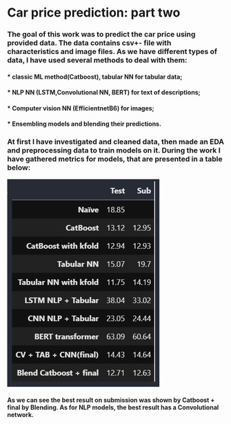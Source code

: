 # Car price prediction: part two

### The goal of this work was to predict the car price using provided data. The data contains csv+- file with characteristics and image files. As we have different types of data, I have used several methods to deal with them:
#### * classic ML method(Catboost), tabular NN for tabular data;
#### * NLP NN (LSTM,Convolutional NN, BERT) for text of descriptions;
#### * Computer vision NN (EfficientnetB6) for images;
#### * Ensembling models and blending their predictions.

### At first I have investigated and cleaned data, then made an EDA and preprocessing data to train models on it. During the work I have gathered metrics for models, that are presented in a table below:
![Getting Started](mape.jpg)

#### As we can see the best result on submission was shown by Catboost + final by Blending. As for NLP models, the best result has a Convolutional network. 
 
